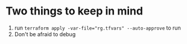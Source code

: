 # Two things to keep in mind

1. run `terraform apply -var-file="rg.tfvars" --auto-approve` to run
2. Don't be afraid to debug
